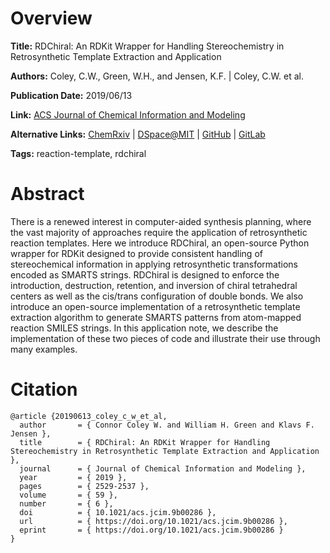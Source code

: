 # Overview
**Title:**
RDChiral: An RDKit Wrapper for Handling Stereochemistry in Retrosynthetic Template Extraction and Application

**Authors:**
Coley, C.W., Green, W.H., and Jensen, K.F. |
Coley, C.W. et al.

**Publication Date:**
2019/06/13

**Link:**
[ACS Journal of Chemical Information and Modeling](https://pubs.acs.org/doi/abs/10.1021/acs.jcim.9b00286)

**Alternative Links:**
[ChemRxiv](https://chemrxiv.org/engage/chemrxiv/article-details/60c741240f50dbe270395a6d) |
[DSpace@MIT](https://dspace.mit.edu/handle/1721.1/134762) |
[GitHub](https://github.com/connorcoley/rdchiral) |
[GitLab](https://gitlab.com/ljn917/rdchiral_cpp)

**Tags:**
reaction-template, rdchiral


# Abstract
There is a renewed interest in computer-aided synthesis planning, where the vast majority of approaches require the application of retrosynthetic reaction templates.
Here we introduce RDChiral, an open-source Python wrapper for RDKit designed to provide consistent handling of stereochemical information in applying retrosynthetic transformations encoded as SMARTS strings.
RDChiral is designed to enforce the introduction, destruction, retention, and inversion of chiral tetrahedral centers as well as the cis/trans configuration of double bonds.
We also introduce an open-source implementation of a retrosynthetic template extraction algorithm to generate SMARTS patterns from atom-mapped reaction SMILES strings.
In this application note, we describe the implementation of these two pieces of code and illustrate their use through many examples.


# Citation
```
@article {20190613_coley_c_w_et_al,
  author       = { Connor Coley W. and William H. Green and Klavs F. Jensen },
  title        = { RDChiral: An RDKit Wrapper for Handling Stereochemistry in Retrosynthetic Template Extraction and Application },
  journal      = { Journal of Chemical Information and Modeling },
  year         = { 2019 },
  pages        = { 2529-2537 },
  volume       = { 59 },
  number       = { 6 },
  doi          = { 10.1021/acs.jcim.9b00286 },
  url          = { https://doi.org/10.1021/acs.jcim.9b00286 },
  eprint       = { https://doi.org/10.1021/acs.jcim.9b00286 }
}
```
